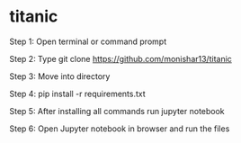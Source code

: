 # titanic
Step 1: Open terminal or command prompt 

Step 2: Type git clone https://github.com/monishar13/titanic 

Step 3: Move into directory

Step 4: pip install -r requirements.txt

Step 5: After installing all commands run jupyter notebook

Step 6: Open Jupyter notebook in browser and run the files
